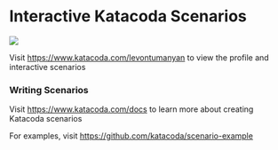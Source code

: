 # Interactive Katacoda Scenarios

[![](http://shields.katacoda.com/katacoda/levontumanyan/count.svg)](https://www.katacoda.com/levontumanyan "Get your profile on Katacoda.com")

Visit https://www.katacoda.com/levontumanyan to view the profile and interactive scenarios

### Writing Scenarios
Visit https://www.katacoda.com/docs to learn more about creating Katacoda scenarios

For examples, visit https://github.com/katacoda/scenario-example
